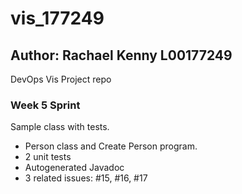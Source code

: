 # vis\_177249

## Author: Rachael Kenny L00177249

DevOps Vis Project repo



### Week 5 Sprint

Sample class with tests.

* Person class and Create Person program.
* 2 unit tests
* Autogenerated Javadoc
* 3 related issues: #15, #16, #17
